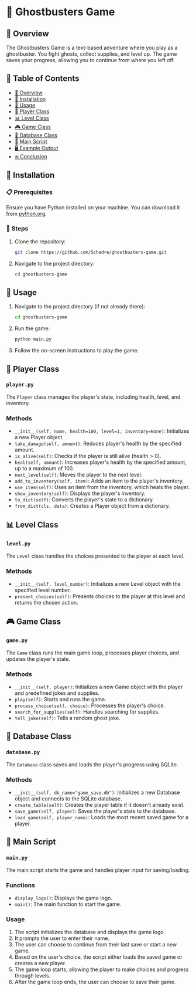 # 👻 Ghostbusters Game

## 📜 Overview

The Ghostbusters Game is a text-based adventure where you play as a ghostbuster. You fight ghosts, collect supplies, and level up. The game saves your progress, allowing you to continue from where you left off.

## 📑 Table of Contents

- [📜 Overview](#overview)
- [🔧 Installation](#installation)
- [🚀 Usage](#usage)
- [🧍 Player Class](#player-class)
- [📊 Level Class](#level-class)
- [🎮 Game Class](#game-class)
- [💾 Database Class](#database-class)
- [📝 Main Script](#main-script)
- [🖥 Example Output](#example-output)
- [🔚 Conclusion](#conclusion)

## 🔧 Installation

### 📋 Prerequisites

Ensure you have Python installed on your machine. You can download it from [python.org](https://www.python.org/downloads/).

### 📝 Steps

1. Clone the repository:

    ```sh
    git clone https://github.com/Schadre/ghostbusters-game.git
    ```

2. Navigate to the project directory:

    ```sh
    cd ghostbusters-game
    ```

## 🚀 Usage

1. Navigate to the project directory (if not already there):

    ```sh
    cd ghostbusters-game
    ```

2. Run the game:

    ```sh
    python main.py
    ```

3. Follow the on-screen instructions to play the game.

## 🧍 Player Class

### `player.py`

The `Player` class manages the player's state, including health, level, and inventory.

### Methods

- `__init__(self, name, health=100, level=1, inventory=None)`: Initializes a new Player object.
- `take_damage(self, amount)`: Reduces player's health by the specified amount.
- `is_alive(self)`: Checks if the player is still alive (health > 0).
- `heal(self, amount)`: Increases player's health by the specified amount, up to a maximum of 100.
- `next_level(self)`: Moves the player to the next level.
- `add_to_inventory(self, item)`: Adds an item to the player's inventory.
- `use_item(self)`: Uses an item from the inventory, which heals the player.
- `show_inventory(self)`: Displays the player's inventory.
- `to_dict(self)`: Converts the player's state to a dictionary.
- `from_dict(cls, data)`: Creates a Player object from a dictionary.

## 📊 Level Class

### `level.py`

The `Level` class handles the choices presented to the player at each level.

### Methods

- `__init__(self, level_number)`: Initializes a new Level object with the specified level number.
- `present_choices(self)`: Presents choices to the player at this level and returns the chosen action.

## 🎮 Game Class

### `game.py`

The `Game` class runs the main game loop, processes player choices, and updates the player's state.

### Methods

- `__init__(self, player)`: Initializes a new Game object with the player and predefined jokes and supplies.
- `play(self)`: Starts and runs the game.
- `process_choice(self, choice)`: Processes the player's choice.
- `search_for_supplies(self)`: Handles searching for supplies.
- `tell_joke(self)`: Tells a random ghost joke.

## 💾 Database Class

### `database.py`

The `Database` class saves and loads the player's progress using SQLite.

### Methods

- `__init__(self, db_name="game_save.db")`: Initializes a new Database object and connects to the SQLite database.
- `create_table(self)`: Creates the player table if it doesn't already exist.
- `save_game(self, player)`: Saves the player's state to the database.
- `load_game(self, player_name)`: Loads the most recent saved game for a player.

## 📝 Main Script

### `main.py`

The main script starts the game and handles player input for saving/loading.

### Functions

- `display_logo()`: Displays the game logo.
- `main()`: The main function to start the game.

### Usage

1. The script initializes the database and displays the game logo.
2. It prompts the user to enter their name.
3. The user can choose to continue from their last save or start a new game.
4. Based on the user's choice, the script either loads the saved game or creates a new player.
5. The game loop starts, allowing the player to make choices and progress through levels.
6. After the game loop ends, the user can choose to save their game.